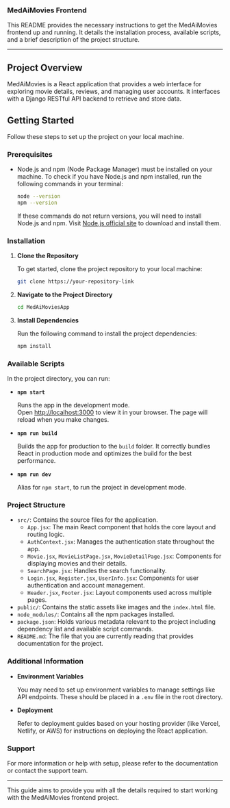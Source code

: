 ### MedAiMovies Frontend

This README provides the necessary instructions to get the MedAiMovies frontend up and running. It details the installation process, available scripts, and a brief description of the project structure.

---

## Project Overview

MedAiMovies is a React application that provides a web interface for exploring movie details, reviews, and managing user accounts. It interfaces with a Django RESTful API backend to retrieve and store data.

## Getting Started

Follow these steps to set up the project on your local machine.

### Prerequisites

- Node.js and npm (Node Package Manager) must be installed on your machine. To check if you have Node.js and npm installed, run the following commands in your terminal:
  ```bash
  node --version
  npm --version
  ```
  If these commands do not return versions, you will need to install Node.js and npm. Visit [Node.js official site](https://nodejs.org/) to download and install them.

### Installation

1. **Clone the Repository**

   To get started, clone the project repository to your local machine:
   ```bash
   git clone https://your-repository-link
   ```

2. **Navigate to the Project Directory**
   ```bash
   cd MedAiMoviesApp
   ```

3. **Install Dependencies**

   Run the following command to install the project dependencies:
   ```bash
   npm install
   ```

### Available Scripts

In the project directory, you can run:

- **`npm start`**

  Runs the app in the development mode.\
  Open [http://localhost:3000](http://localhost:3000) to view it in your browser. The page will reload when you make changes.

- **`npm run build`**

  Builds the app for production to the `build` folder. It correctly bundles React in production mode and optimizes the build for the best performance.

- **`npm run dev`**

  Alias for `npm start`, to run the project in development mode.

### Project Structure

- `src/`: Contains the source files for the application.
  - `App.jsx`: The main React component that holds the core layout and routing logic.
  - `AuthContext.jsx`: Manages the authentication state throughout the app.
  - `Movie.jsx`, `MovieListPage.jsx`, `MovieDetailPage.jsx`: Components for displaying movies and their details.
  - `SearchPage.jsx`: Handles the search functionality.
  - `Login.jsx`, `Register.jsx`, `UserInfo.jsx`: Components for user authentication and account management.
  - `Header.jsx`, `Footer.jsx`: Layout components used across multiple pages.
- `public/`: Contains the static assets like images and the `index.html` file.
- `node_modules/`: Contains all the npm packages installed.
- `package.json`: Holds various metadata relevant to the project including dependency list and available script commands.
- `README.md`: The file that you are currently reading that provides documentation for the project.

### Additional Information

- **Environment Variables**
  
  You may need to set up environment variables to manage settings like API endpoints. These should be placed in a `.env` file in the root directory.

- **Deployment**
  
  Refer to deployment guides based on your hosting provider (like Vercel, Netlify, or AWS) for instructions on deploying the React application.

### Support

For more information or help with setup, please refer to the documentation or contact the support team.

---

This guide aims to provide you with all the details required to start working with the MedAiMovies frontend project.